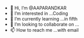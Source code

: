 - 👋 Hi, I’m @AAPARANDKAR
- 👀 I’m interested in ...Coding
- 🌱 I’m currently learning ...in fifth
- 💞️ I’m looking to collaborate on ...
- 📫 How to reach me ...with email

<!---
AAPARANDKAR/AAPARANDKAR is a ✨ special ✨ repository because its `README.md` (this file) appears on your GitHub profile.
You can click the Preview link to take a look at your changes.
--->
